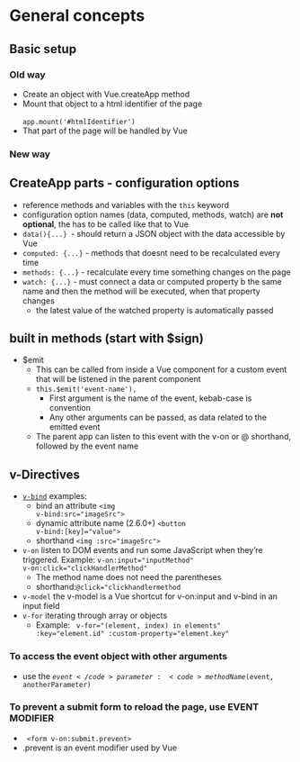 # General concepts

## Basic setup

### Old way

- Create an object with Vue.createApp method
- Mount that object to a html identifier of the page<br>
  <code> app.mount('#htmlIdentifier')</code>
- That part of the page will be handled by Vue

### New way

## CreateApp parts - configuration options

- reference methods and variables with the <code>this</code> keyword
- configuration option names (data, computed, methods, watch) are **not optional**, the has to be called like that to Vue
- <code>data(){...} </code>- should return a JSON object with the data accessible by Vue
- <code>computed: {...}</code> - methods that doesnt need to be recalculated every time
- <code>methods: {...}</code> - recalculate every time something changes on the page
- <code>watch: {...}</code> - must connect a data or computed property b the same name and then the method will be executed, when that property changes
  - the latest value of the watched property is automatically passed

## built in methods (start with $sign)

- $emit
  - This can be called from inside a Vue component for a custom event that will be listened in the parent component
  - <code>this.$emit('event-name'), </code>
    - First argument is the name of the event, kebab-case is convention
    - Any other arguments can be passed, as data related to the emitted event
  - The parent app can listen to this event with the v-on or @ shorthand, followed by the event name

## v-Directives

- <code>[v-bind](https://vuejs.org/v2/api/#v-bind)</code> examples:
  - bind an attribute <code>\<img v-bind:src="imageSrc"></code>
  - dynamic attribute name (2.6.0+) <code>\<button v-bind:[key]="value"></button></code>
  - shorthand <code>\<img :src="imageSrc"> </code>
- <code>v-on</code> listen to DOM events and run some JavaScript when they’re triggered. Example: <code>v-on:input="inputMethod" v-on:click="clickHandlerMethod"</code>
  - The method name does not need the parentheses
  - shorthand:<code>@click="clickhandlermethod</code>
- <code>v-model</code> the v-model is a Vue shortcut for v-on:input and v-bind in an input field
- <code>v-for</code> iterating through array or objects
  - Example: <code> v-for="(element, index) in elements" :key="element.id" :custom-property="element.key" </code>

### To access the event object with other arguments

- use the <code>$event</code> parameter: <code> methodName($event, anotherParameter)</code>

### To prevent a submit form to reload the page, use EVENT MODIFIER

- <code> \<form v-on:submit.prevent></code>
- .prevent is an event modifier used by Vue
